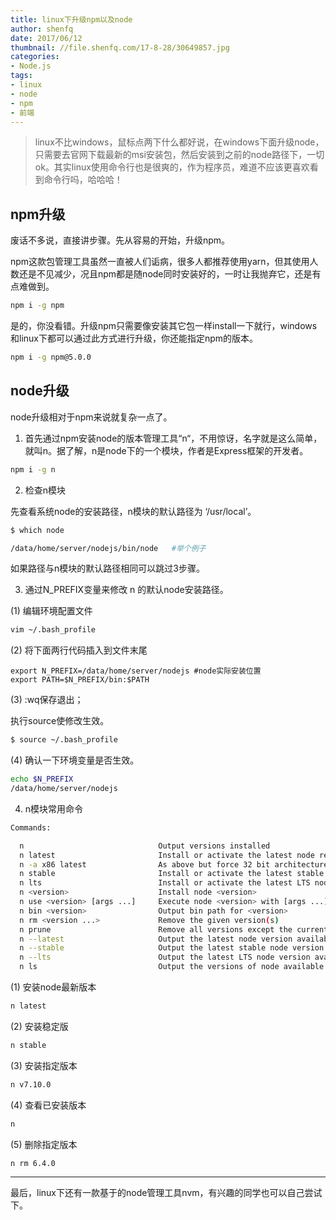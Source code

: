 ```yaml
---
title: linux下升级npm以及node
author: shenfq
date: 2017/06/12
thumbnail: //file.shenfq.com/17-8-28/30649857.jpg
categories:
- Node.js
tags:
- linux
- node
- npm
- 前端
---
```


> linux不比windows，鼠标点两下什么都好说，在windows下面升级node，只需要去官网下载最新的msi安装包，然后安装到之前的node路径下，一切ok。其实linux使用命令行也是很爽的，作为程序员，难道不应该更喜欢看到命令行吗，哈哈哈！


<!-- more -->


## npm升级

废话不多说，直接讲步骤。先从容易的开始，升级npm。

npm这款包管理工具虽然一直被人们诟病，很多人都推荐使用yarn，但其使用人数还是不见减少，况且npm都是随node同时安装好的，一时让我抛弃它，还是有点难做到。


```bash
npm i -g npm
```

是的，你没看错。升级npm只需要像安装其它包一样install一下就行，windows和linux下都可以通过此方式进行升级，你还能指定npm的版本。


```bash
npm i -g npm@5.0.0
```


## node升级

node升级相对于npm来说就复杂一点了。          

1. 首先通过npm安装node的版本管理工具“n“，不用惊讶，名字就是这么简单，就叫n。据了解，n是node下的一个模块，作者是Express框架的开发者。

```bash
npm i -g n
```

2. 检查n模块

先查看系统node的安装路径，n模块的默认路径为 ‘/usr/local’。

```bash
$ which node

/data/home/server/nodejs/bin/node   #举个例子
```
如果路径与n模块的默认路径相同可以跳过3步骤。

3. 通过N_PREFIX变量来修改 n 的默认node安装路径。

(1) 编辑环境配置文件

```bash
vim ~/.bash_profile   
```

(2) 将下面两行代码插入到文件末尾

```vim
export N_PREFIX=/data/home/server/nodejs #node实际安装位置
export PATH=$N_PREFIX/bin:$PATH
```

(3)  :wq保存退出；

执行source使修改生效。

```bash
$ source ~/.bash_profile
```

(4) 确认一下环境变量是否生效。


```bash
echo $N_PREFIX
/data/home/server/nodejs
```

4. n模块常用命令


```bash
Commands:

  n                              Output versions installed
  n latest                       Install or activate the latest node release
  n -a x86 latest                As above but force 32 bit architecture
  n stable                       Install or activate the latest stable node release
  n lts                          Install or activate the latest LTS node release
  n <version>                    Install node <version>
  n use <version> [args ...]     Execute node <version> with [args ...]
  n bin <version>                Output bin path for <version>
  n rm <version ...>             Remove the given version(s)
  n prune                        Remove all versions except the current version
  n --latest                     Output the latest node version available
  n --stable                     Output the latest stable node version available
  n --lts                        Output the latest LTS node version available
  n ls                           Output the versions of node available
```


(1) 安装node最新版本


```bash
n latest
```


(2) 安装稳定版


```bash
n stable
```

(3) 安装指定版本

```bash
n v7.10.0
```


(4) 查看已安装版本


```bash
n
```


(5) 删除指定版本


```bash
n rm 6.4.0
```



---

最后，linux下还有一款基于的node管理工具nvm，有兴趣的同学也可以自己尝试下。